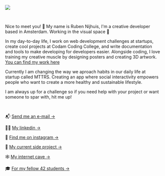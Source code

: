 <a href="https://rubennijhuis.com"><img src="https://images.ctfassets.net/vf2eiv36rew2/3hXhnxi3oJYrpkPOFqheVE/a33b25b455d47a5bdfab83a9e1168fc9/Untitled-2-01.png?w=4000&h=2249&q=20&fm=webp"></a>

<br>

Nice to meet you! 👋  My name is Ruben Nijhuis, I'm a creative developer based in Amsterdam. Working in the visual space 👻

In my day-to-day life, I work on web development challenges at startups, create cool projects at Codam Coding College, and write documentation and tools to make developing for developers easier. Alongside coding, I love training my creative muscle by designing posters and creating 3D artwork. <a target="_" href="https://rubennijhuis.com/gallery">You can find my work here</a>

Currently I am changing the way we aproach habits in our daily life at startup called MTTRS. Creating an app where social interactivity empowers people who want to create a more healthy and sustainable lifestyle.

I am always up for a challenge so if you need help with your project or want someone to spar with, hit me up!

<br>

📬  <a href="mailto:contact@rubennijhuis.com">Send me an e-mail →</a>

👨‍💼  <a href="https://www.linkedin.com/in/ruben-nijhuis">My linkedin →</a>

📸  <a href="https://instagram.com/ruben__nijhuis">Find me on instagram →</a>

🤙  <a href="https://github.com/RubenNijhuis/Reusable-Components">My current side project →</a>

🕸  <a href="https://rubennijhuis.com">My internet cave →</a>

🎓  <a href="https://profile.intra.42.fr/users/rnijhuis">For my fellow 42 students →</a>
